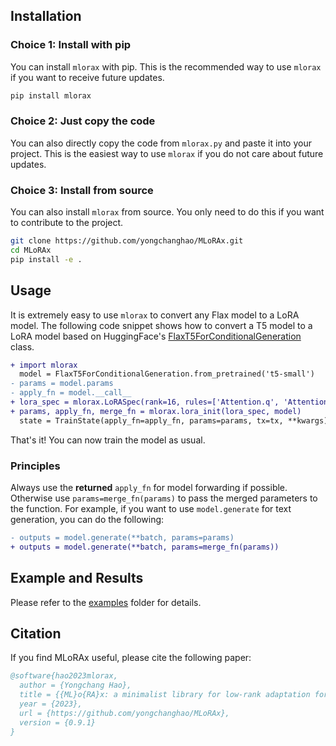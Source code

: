 ## Installation

### Choice 1: Install with pip

You can install `mlorax` with pip. This is the recommended way to use `mlorax` if you want to receive future updates.

```bash
pip install mlorax
```

### Choice 2: Just copy the code

You can also directly copy the code from `mlorax.py` and paste it into your project. This is the easiest way to use `mlorax` if you do not care about future updates.

### Choice 3: Install from source

You can also install `mlorax` from source. You only need to do this if you want to contribute to the project.

```bash
git clone https://github.com/yongchanghao/MLoRAx.git
cd MLoRAx
pip install -e .
```

## Usage

It is extremely easy to use `mlorax` to convert any Flax model to a LoRA model. The following code snippet shows how to convert a T5 model to a LoRA model based on HuggingFace's [FlaxT5ForConditionalGeneration](https://huggingface.co/docs/transformers/model_doc/t5#transformers.FlaxT5ForConditionalGeneration) class.

```diff
+ import mlorax
  model = FlaxT5ForConditionalGeneration.from_pretrained('t5-small')
- params = model.params
- apply_fn = model.__call__
+ lora_spec = mlorax.LoRASpec(rank=16, rules=['Attention.q', 'Attention.v'])
+ params, apply_fn, merge_fn = mlorax.lora_init(lora_spec, model)
  state = TrainState(apply_fn=apply_fn, params=params, tx=tx, **kwargs)
```

That's it! You can now train the model as usual.

### Principles

Always use the **returned** `apply_fn` for model forwarding if possible. Otherwise use `params=merge_fn(params)` to pass the merged parameters to the function. For example, if you want to use `model.generate` for text generation, you can do the following:

```diff
- outputs = model.generate(**batch, params=params)
+ outputs = model.generate(**batch, params=merge_fn(params))
```

## Example and Results

Please refer to the [examples](https://github.com/yongchanghao/MLoRAx/tree/main/examples) folder for details.

## Citation

If you find MLoRAx useful, please cite the following paper:

```bibtex
@software{hao2023mlorax,
  author = {Yongchang Hao},
  title = {{ML}o{RA}x: a minimalist library for low-rank adaptation for {T}ransformer-based models},
  year = {2023},
  url = {https://github.com/yongchanghao/MLoRAx},
  version = {0.9.1}
}
```
